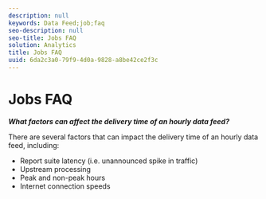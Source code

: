 ```yaml
---
description: null
keywords: Data Feed;job;faq
seo-description: null
seo-title: Jobs FAQ
solution: Analytics
title: Jobs FAQ
uuid: 6da2c3a0-79f9-4d0a-9828-a8be42ce2f3c
---
```


# Jobs FAQ

 ***What factors can affect the delivery time of an hourly data feed?***

There are several factors that can impact the delivery time of an hourly data feed, including:

* Report suite latency (i.e. unannounced spike in traffic)
* Upstream processing
* Peak and non-peak hours
* Internet connection speeds
